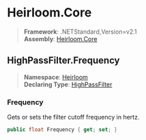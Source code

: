 # Heirloom.Core

> **Framework**: .NETStandard,Version=v2.1  
> **Assembly**: [Heirloom.Core][0]  

## HighPassFilter.Frequency

> **Namespace**: [Heirloom][0]  
> **Declaring Type**: [HighPassFilter][1]  

### Frequency

Gets or sets the filter cutoff frequency in hertz.

```cs
public float Frequency { get; set; }
```

[0]: ../../../Heirloom.Core.md
[1]: ../HighPassFilter.md
